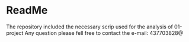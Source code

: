 # ReadMe
The repository included the necessary scrip used for the analysis of 01-project
Any question please fell free to contact the e-mail: 437703828@
